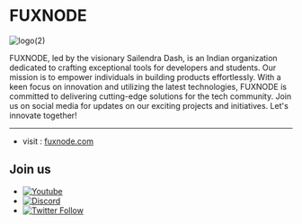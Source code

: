 # FUXNODE
 ![logo(2)](https://github.com/Fux-Node/.github/assets/75584628/af7f202f-a874-4292-84a1-470a554288f8)

FUXNODE, led by the visionary Sailendra Dash, is an Indian organization dedicated to crafting exceptional tools for developers and students. Our mission is to empower individuals in building products effortlessly. With a keen focus on innovation and utilizing the latest technologies, FUXNODE is committed to delivering cutting-edge solutions for the tech community. Join us on social media for updates on our exciting projects and initiatives. Let's innovate together!

----------------------------
- visit : [fuxnode.com](https://fuxnode.com)
## Join us
[twitter-shield]: https://img.shields.io/twitter/follow/fuxnode?style=social
[twitter-url]: https://twitter.com/fuxnode
[github-shield]: https://img.shields.io/github/stars/Fux-Node/react-vscode-framework?style=social
[github-url]: https://github.com/Fux-Node/react-vscode-framework.git
[youtube-shield]: https://img.shields.io/youtube/channel/views/UCJEEfKQmzuBFN1rAMycw-kw?style=social
[youtube-url]: https://www.youtube.com/@fuxnode
[discord-shield]: https://dcbadge.vercel.app/api/server/hACSzssXYy?style=social
[discord-url]: https://discord.gg/XXqA8j3deE

- [![Youtube][youtube-shield]][youtube-url]
- [![Discord][discord-shield]][discord-url]
- [![Twitter Follow][twitter-shield]][twitter-url]
